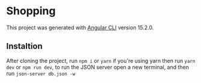 # Shopping

This project was generated with [Angular CLI](https://github.com/angular/angular-cli) version 15.2.0.

## Instaltion

After cloning the project, run 
`npm i` 
or
`yarn`
if you're using yarn
then run `yarn dev` or `npm run dev`, to run the JSON server open a new terminal, and then run `json-server db.json -w`
